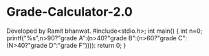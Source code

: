 # Grade-Calculator-2.0
Developed by Ramit bhanwat.
#include<stdio.h>;
int main()
{
int n=0;
printf("%s",n>90?"grade A":(n>40?"grade B":(n>60?"grade C":(N>40?"grade D":"grade F")))):
return 0;
}
